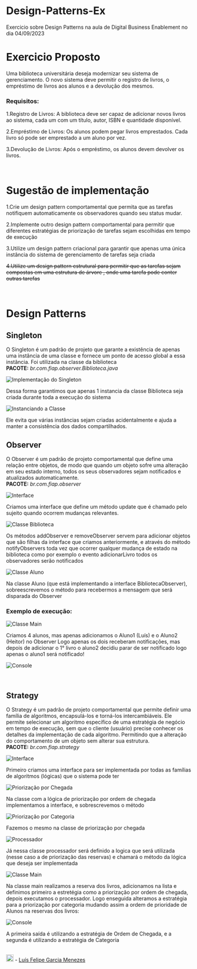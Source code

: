 # Design-Patterns-Ex
Exercicio sobre Design Patterns na aula de Digital Business Enablement no dia 04/09/2023



# Exercicio Proposto

Uma biblioteca universitária deseja modernizar seu sistema de gerenciamento. O novo sistema deve permitir o registro de livros, o empréstimo de livros aos alunos e a devolução dos mesmos.

### Requisitos:

1.Registro de Livros: A biblioteca deve ser capaz de adicionar novos livros ao sistema, cada um com um título, autor, ISBN e quantidade disponível.

2.Empréstimo de Livros: Os alunos podem pegar livros emprestados. Cada livro só pode ser emprestado a um aluno por vez.

3.Devolução de Livros: Após o empréstimo, os alunos devem devolver os livros.

<br>

# Sugestão de implementação

1.Crie um design pattern comportamental que permita que as tarefas notifiquem automaticamente os observadores quando seu status mudar.

2.Implemente outro design pattern comportamental para permitir que diferentes estratégias de priorização de tarefas sejam escolhidas em tempo de execução

3.Utilize um design pattern criacional para garantir que apenas uma única instância do sistema de gerenciamento de tarefas seja criada

~~4.Utilize um design pattern estrutural para permitir que as tarefas sejam compostas em uma estrutura de árvore , onde uma tarefa pode conter outras tarefas~~

<br>

# Design Patterns

## Singleton

O Singleton é um padrão de projeto que garante a existência de apenas uma instância de uma classe e fornece um ponto de acesso global a essa instância. Foi utilizada na classe da biblioteca <br> **PACOTE:**  *br.com.fiap.observer.Biblioteca.java*

![Implementação do Singleton](./images/01%20-%20Singleton%201.png)

Dessa forma garantimos que apenas 1 instancia da classe Biblioteca seja criada durante toda a execução do sistema
<br>

![Instanciando a Classe](./images/02%20-%20Singleton%202.png)

Ele evita que várias instâncias sejam criadas acidentalmente e ajuda a manter a consistência dos dados compartilhados.
<br>

## Observer
O Observer é um padrão de projeto comportamental que define uma relação entre objetos, de modo que quando um objeto sofre uma alteração em seu estado interno, todos os seus observadores sejam notificados e atualizados automaticamente. <br> **PACOTE:**  *br.com.fiap.observer*

![Interface](./images/03%20-%20Observer%201.png)

Criamos uma interface que define um método update que é chamado pelo sujeito quando ocorrem mudanças relevantes.
<br>

![Classe Biblioteca](./images/04%20-%20Observer%202.png)

Os métodos addObserver e removeObserver servem para adicionar objetos que são filhas da interface que criamos anteriormente, e através do método notifyObservers toda vez que ocorrer qualquer mudança de estado na biblioteca como por exemplo o evento adicionarLivro todos os observadores serão notificados
<br>

![Classe Aluno](./images/05%20-%20Observer%203.png)

Na classe Aluno (que está implementando a interface BibliotecaObserver), sobreescrevemos o método para recebermos a mensagem que será disparada do Observer
<br>


### Exemplo de execução:
![Classe Main](./images/06%20-%20Observer%204.png)

Criamos 4 alunos, mas apenas adicionamos o Aluno1 (Luís) e o Aluno2 (Heitor) no Observer
Logo apenas os dois receberam notificações, mas depois de adicionar o 1° livro o aluno2 decidiu parar de ser notificado logo apenas o aluno1 será notificado!

![Console](./images/07%20-%20Observer%205.png)

<br>

## Strategy
O Strategy é um padrão de projeto comportamental que permite definir uma família de algoritmos, encapsulá-los e torná-los intercambiáveis. Ele permite selecionar um algoritmo específico de uma estratégia de negócio em tempo de execução, sem que o cliente (usuário) precise conhecer os detalhes da implementação de cada algoritmo. Permitindo que a alteração do comportamento de um objeto sem alterar sua estrutura. <br> **PACOTE:**  *br.com.fiap.strategy*

![Interface](./images/08%20-%20Strategy%201.png)

Primeiro criamos uma interface para ser implementada por todas as famílias de algoritmos (lógicas) que o sistema pode ter
<br>

![Priorização por Chegada](./images/09%20-%20Strategy%202.png)

Na classe com a lógica de priorização por ordem de chegada implementamos a interface, e sobrescrevemos o método
<br>

![Priorização por Categoria](./images/10%20-%20Strategy%203.png)

Fazemos o mesmo na classe de priorização por chegada
<br>

![Processador](./images/11%20-%20Strategy%204.png)

Já nessa classe processador será definido a logica que será utilizada (nesse caso a de priorização das reservas) e chamará o método da lógica que deseja ser implementada
<br>

![Classe Main](./images/12%20-%20Strategy%205.png)

Na classe main realizamos a reserva dos livros, adicionamos na lista e definimos primeiro a estretégia como a priorização por ordem de chegada, depois executamos o processador. Logo enseguida alteramos a estratégia para a priorização por categoria mudando assim a ordem de prioridade de Alunos na reservas dos livros:
<br>

![Console](./images/13%20-%20Strategy%206.png)

A primeira saída é utilizando a estratégia de Ordem de Chegada, e a segunda é utilizando a estratégia de Categoria
<br><br>

<img alt="LinkedIn" title="linkedIn" src="./images/linkedin.png" width="20vw" height="20vh"> - <a href="https://www.linkedin.com/in/luisfelipe-gm/">Luís Felipe Garcia Menezes</a>

